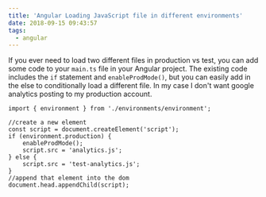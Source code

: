 ```yaml
---
title: 'Angular Loading JavaScript file in different environments'
date: 2018-09-15 09:43:57
tags:
  - angular
---
```


If you ever need to load two different files in production vs test, you can add some code to your `main.ts` file in your Angular project. The existing code includes the `if` statement and `enableProdMode()`, but you can easily add in the else to conditionally load a different file. In my case I don't want google analytics posting to my production account.

    import { environment } from './environments/environment';

    //create a new element
    const script = document.createElement('script');
    if (environment.production) {
        enableProdMode();
        script.src = 'analytics.js';
    } else {
        script.src = 'test-analytics.js';
    }
    //append that element into the dom
    document.head.appendChild(script);
